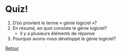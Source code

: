 # Quiz!

1. D’où provient le terme « génie logiciel »?
2. En résumé, en quoi consiste le génie logiciel?
    - Il y a plusieurs éléments de réponse
3. Pourquoi avons-nous développé le génie logiciel?

[Retour](./02-Génie_logiciel.md#Culture_générale)

